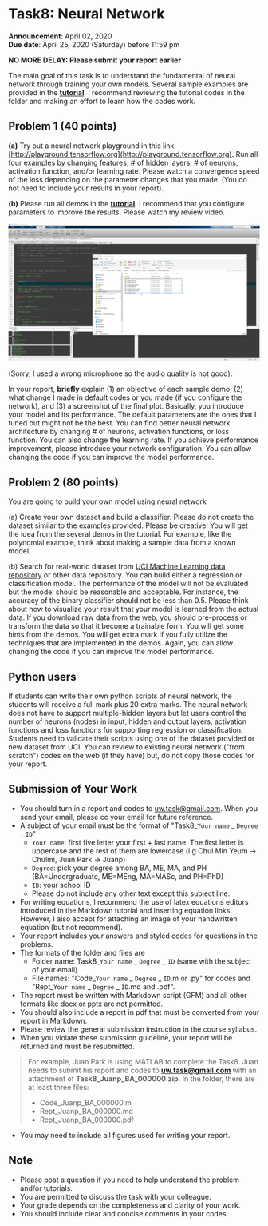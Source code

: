 # Task8: Neural Network

**Announcement**: April 02, 2020    
**Due date**: April 25, 2020 (Saturday) before 11:59 pm      

**NO MORE DELAY: Please submit your report earlier**   

The main goal of this task is to understand the fundamental of neural network through training your own models. Several sample examples are provided in the [**tutorial**](https://github.com/chulminy/CIVE497-CIVE700/tree/master/tutorial/neural_network/neural_network_code). I recommend reviewing the tutorial codes in the folder and making an effort to learn how the codes work.  
    
## Problem 1 (40 points)
**(a)** Try out a neural network playground in this link: [http://playground.tensorflow.org](http://playground.tensorflow.org). Run all four examples by changing features, # of hidden layers, # of neurons, activation function, and/or learning rate. Please watch a convergence speed of the loss depending on the parameter changes that you made. (You do not need to include your results in your report).

**(b)** Please run all demos in the [**tutorial**](https://github.com/chulminy/CIVE497-CIVE700/tree/master/tutorial/neural_network/neural_network_code). I recommend that you configure parameters to improve the results. Please watch my review video.  

[![](video.png)](https://www.youtube.com/watch?v=_T4svgLaaNw)

(Sorry, I used a wrong microphone so the audio quality is not good).

In your report, **briefly** explain (1) an objective of each sample demo, (2) what change I made in default codes or you made (if you configure the network), and (3) a screenshot of the final plot. Basically, you introduce your model and its performance. The default parameters are the ones that I tuned but might not be the best. You can find better neural network architecture by changing # of neurons, activation functions, or loss function. You can also change the learning rate. If you achieve performance improvement, please introduce your network configuration. You can allow changing the code if you can improve the model performance.  

## Problem 2 (80 points) 
You are going to build your own model using neural network  

(a) Create your own dataset and build a classifier. Please do not create the dataset similar to the examples provided. Please be creative! You will get the idea from the several demos in the tutorial. For example, like the polynomial example, think about making a sample data from a known model. 

(b) Search for real-world dataset from [UCI Machine Learning data repository](https://archive.ics.uci.edu/ml/index.php) or other data repository. You can build either a regression or classification model. The performance of the model will not be evaluated but the model should be reasonable and acceptable. For instance, the accuracy of the binary classifier should not be less than 0.5. Please think about how to visualize your result that your model is learned from the actual data. If you download raw data from the web, you should pre-process or transform the data so that it become a trainable form. You will get some hints from the demos. You will get extra mark if you fully utilize the techniques that are implemented in the demos. Again, you can allow changing the code if you can improve the model performance.

## Python users
If students can write their own python scripts of neural network, the students will receive a full mark plus 20 extra marks. The neural network does not have to support multiple-hidden layers but let users control the number of neurons (nodes) in input, hidden and output layers, activation functions and loss functions for supporting regression or classification. Students need to validate their scripts using one of the dataset provided or new dataset from UCI. You can review to existing neural network ("from scratch") codes on the web (if they have) but, do not copy those codes for your report. 

## Submission of Your Work
* You should turn in a report and codes to uw.task@gmail.com. When you send your email, please cc your email for future reference.  
* A subject of your email must be the format of "Task8_`Your name` _ `Degree` _ `ID`"
	* `Your name`: first five letter your first + last name. The first letter is uppercase and the rest of them are lowercase (i.g Chul Min Yeum -> Chulmi, Juan Park -> Juanp)   
	* `Degree`: pick your degree among BA, ME, MA, and PH (BA=Undergraduate, ME=MEng, MA=MASc, and PH=PhD)  
	* `ID`: your school ID
	* Please do not include any other text except this subject line.    
* For writing equations, I recommend the use of latex equations editors introduced in the Markdown tutorial and inserting equation links. However, I also accept for attaching an image of your handwritten equation (but not recommend). 
* Your report includes your answers and styled codes for questions in the problems.
* The formats of the folder and files are 
	* Folder name: Task8_`Your name` _ `Degree` _ `ID` (same with the subject of your email)  
	* File names: "Code_`Your name` _ `Degree` _ `ID`.m or .py" for codes and "Rept_`Your name` _ `Degree` _ `ID`.md and .pdf".   
* The report must be written with Markdown script (GFM) and all other formats like docx or pptx are not permitted. 
* You should also include a report in pdf that must be converted from your report in Markdown.
* Please review the general submission instruction in the course syllabus. 
* When you violate these submission guideline, your report will be returned and must be resubmitted. 
> For example, Juan Park is using MATLAB to complete the Task8. Juan needs to submit his report and codes to **uw.task@gmail.com** with an attachment of **Task8_Juanp_BA_000000.zip**. In the folder, there are at least three files: 
> * Code_Juanp_BA_000000.m
> * Rept_Juanp_BA_000000.md
> * Rept_Juanp_BA_000000.pdf
* You may need to include all figures used for writing your report. 

## Note
* Please post a question if you need to help understand the problem and/or tutorials. 
* You are permitted to discuss the task with your colleague.   
* Your grade depends on the completeness and clarity of your work.  
* You should include clear and concise comments in your codes.  